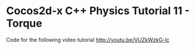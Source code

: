 Cocos2d-x C++ Physics Tutorial 11 - Torque
==========================================

Code for the following video tutorial http://youtu.be/VUZkWzkG-lc
